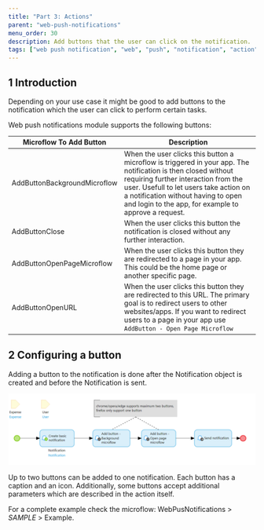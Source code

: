 ```yaml
---
title: "Part 3: Actions"
parent: "web-push-notifications"
menu_order: 30
description: Add buttons that the user can click on the notification.
tags: ["web push notification", "web", "push", "notification", "action"]
---
```


## 1 Introduction

Depending on your use case it might be good to add buttons to the notification which the user can click to perform certain tasks.

Web push notifications module supports the following buttons:

| Microflow To Add Button | Description |
| --- | --- |
| AddButtonBackgroundMicroflow | When the user clicks this button a microflow is triggered in your app. The notification is then closed without requiring further interaction from the user. Usefull to let users take action on a notification without having to open and login to the app, for example to approve a request. |
| AddButtonClose | When the user clicks this button the notification is closed without any further interaction. |
| AddButtonOpenPageMicroflow | When the user clicks this button they are redirected to a page in your app. This could be the home page or another specific page. |
| AddButtonOpenURL | When the user clicks this button they are redirected to this URL. The primary goal is to redirect users to other websites/apps. If you want to redirect users to a page in your app use `AddButton - Open Page Microflow` |

## 2 Configuring a button

Adding a button to the notification is done after the Notification object is created and before the Notification is sent. 

![](attachments/web-push-notifications-complete-example.png)

Up to two buttons can be added to one notification. Each button has a caption and an icon. Additionally, some buttons accept additional parameters which are described in the action itself.

For a complete example check the microflow: WebPusNotifications > _SAMPLE_ > Example.

